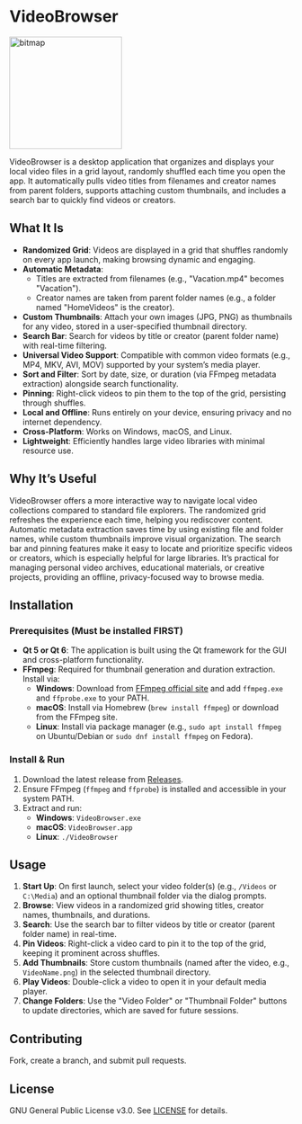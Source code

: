 # VideoBrowser

<img width="200" height="200" alt="bitmap" src="https://github.com/user-attachments/assets/94685c2c-6a2e-494f-a98f-0593f7a364e0" />

VideoBrowser is a desktop application that organizes and displays your local video files in a grid layout, randomly shuffled each time you open the app. It automatically pulls video titles from filenames and creator names from parent folders, supports attaching custom thumbnails, and includes a search bar to quickly find videos or creators.

## What It Is

- **Randomized Grid**: Videos are displayed in a grid that shuffles randomly on every app launch, making browsing dynamic and engaging.
- **Automatic Metadata**: 
  - Titles are extracted from filenames (e.g., "Vacation.mp4" becomes "Vacation").
  - Creator names are taken from parent folder names (e.g., a folder named "HomeVideos" is the creator).
- **Custom Thumbnails**: Attach your own images (JPG, PNG) as thumbnails for any video, stored in a user-specified thumbnail directory.
- **Search Bar**: Search for videos by title or creator (parent folder name) with real-time filtering.
- **Universal Video Support**: Compatible with common video formats (e.g., MP4, MKV, AVI, MOV) supported by your system’s media player.
- **Sort and Filter**: Sort by date, size, or duration (via FFmpeg metadata extraction) alongside search functionality.
- **Pinning**: Right-click videos to pin them to the top of the grid, persisting through shuffles.
- **Local and Offline**: Runs entirely on your device, ensuring privacy and no internet dependency.
- **Cross-Platform**: Works on Windows, macOS, and Linux.
- **Lightweight**: Efficiently handles large video libraries with minimal resource use.

## Why It’s Useful

VideoBrowser offers a more interactive way to navigate local video collections compared to standard file explorers. The randomized grid refreshes the experience each time, helping you rediscover content. Automatic metadata extraction saves time by using existing file and folder names, while custom thumbnails improve visual organization. The search bar and pinning features make it easy to locate and prioritize specific videos or creators, which is especially helpful for large libraries. It’s practical for managing personal video archives, educational materials, or creative projects, providing an offline, privacy-focused way to browse media.

## Installation

### Prerequisites (Must be installed FIRST)
- **Qt 5 or Qt 6**: The application is built using the Qt framework for the GUI and cross-platform functionality.
- **FFmpeg**: Required for thumbnail generation and duration extraction. Install via:
  - **Windows**: Download from [FFmpeg official site](https://ffmpeg.org/download.html) and add `ffmpeg.exe` and `ffprobe.exe` to your PATH.
  - **macOS**: Install via Homebrew (`brew install ffmpeg`) or download from the FFmpeg site.
  - **Linux**: Install via package manager (e.g., `sudo apt install ffmpeg` on Ubuntu/Debian or `sudo dnf install ffmpeg` on Fedora).

### Install & Run
1. Download the latest release from [Releases](https://github.com/yourusername/VideoBrowser/releases).
2. Ensure FFmpeg (`ffmpeg` and `ffprobe`) is installed and accessible in your system PATH.
3. Extract and run:
   - **Windows**: `VideoBrowser.exe`
   - **macOS**: `VideoBrowser.app`
   - **Linux**: `./VideoBrowser`

## Usage

1. **Start Up**: On first launch, select your video folder(s) (e.g., `/Videos` or `C:\Media`) and an optional thumbnail folder via the dialog prompts.
2. **Browse**: View videos in a randomized grid showing titles, creator names, thumbnails, and durations.
3. **Search**: Use the search bar to filter videos by title or creator (parent folder name) in real-time.
4. **Pin Videos**: Right-click a video card to pin it to the top of the grid, keeping it prominent across shuffles.
5. **Add Thumbnails**: Store custom thumbnails (named after the video, e.g., `VideoName.png`) in the selected thumbnail directory.
6. **Play Videos**: Double-click a video to open it in your default media player.
7. **Change Folders**: Use the "Video Folder" or "Thumbnail Folder" buttons to update directories, which are saved for future sessions.

## Contributing

Fork, create a branch, and submit pull requests.

## License

GNU General Public License v3.0. See [LICENSE](LICENSE) for details.
